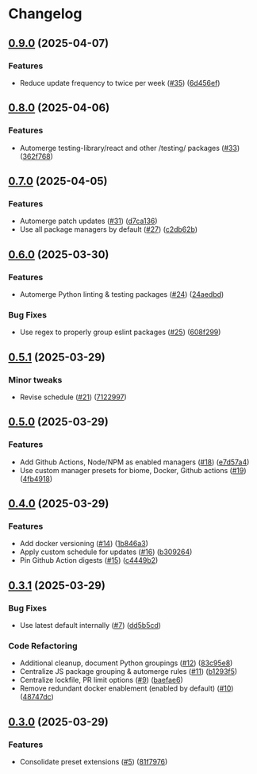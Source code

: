 # Changelog

## [0.9.0](https://github.com/jszymanowski/renovate-config/compare/v0.8.0...v0.9.0) (2025-04-07)


### Features

* Reduce update frequency to twice per week ([#35](https://github.com/jszymanowski/renovate-config/issues/35)) ([6d456ef](https://github.com/jszymanowski/renovate-config/commit/6d456efad8e74268c0b20fc506e541e705c4d105))

## [0.8.0](https://github.com/jszymanowski/renovate-config/compare/v0.7.0...v0.8.0) (2025-04-06)


### Features

* Automerge testing-library/react  and other /testing/ packages ([#33](https://github.com/jszymanowski/renovate-config/issues/33)) ([362f768](https://github.com/jszymanowski/renovate-config/commit/362f768144a99e57389dd2ffd5ca5a1f4883da02))

## [0.7.0](https://github.com/jszymanowski/renovate-config/compare/v0.6.0...v0.7.0) (2025-04-05)


### Features

* Automerge patch updates ([#31](https://github.com/jszymanowski/renovate-config/issues/31)) ([d7ca136](https://github.com/jszymanowski/renovate-config/commit/d7ca136d7ccc5838edc1a4b2b8cce3d77547c5fb))
* Use all package managers by default ([#27](https://github.com/jszymanowski/renovate-config/issues/27)) ([c2db62b](https://github.com/jszymanowski/renovate-config/commit/c2db62b08abcde21ec713ddd01f3895e0ab0d4b9))

## [0.6.0](https://github.com/jszymanowski/renovate-config/compare/v0.5.1...v0.6.0) (2025-03-30)


### Features

* Automerge Python linting & testing packages ([#24](https://github.com/jszymanowski/renovate-config/issues/24)) ([24aedbd](https://github.com/jszymanowski/renovate-config/commit/24aedbddfc4a18b202e50f6fa8ac6a26c47d928e))


### Bug Fixes

* Use regex to properly group eslint packages ([#25](https://github.com/jszymanowski/renovate-config/issues/25)) ([608f299](https://github.com/jszymanowski/renovate-config/commit/608f299054ee63af7f4b5cc4f15fbc74a1726161))

## [0.5.1](https://github.com/jszymanowski/renovate-config/compare/v0.5.0...v0.5.1) (2025-03-29)


### Minor tweaks

* Revise schedule ([#21](https://github.com/jszymanowski/renovate-config/issues/21)) ([7122997](https://github.com/jszymanowski/renovate-config/commit/71229975a711cc1ee057a67ff50483d90e243cba))

## [0.5.0](https://github.com/jszymanowski/renovate-config/compare/v0.4.0...v0.5.0) (2025-03-29)


### Features

* Add Github Actions, Node/NPM as enabled managers ([#18](https://github.com/jszymanowski/renovate-config/issues/18)) ([e7d57a4](https://github.com/jszymanowski/renovate-config/commit/e7d57a4c0fd62cef93a2035f0b207f4ab11f162c))
* Use custom manager presets for biome, Docker, Github actions ([#19](https://github.com/jszymanowski/renovate-config/issues/19)) ([4fb4918](https://github.com/jszymanowski/renovate-config/commit/4fb49181a9628e69d6cf079e221c15478ac23db8))

## [0.4.0](https://github.com/jszymanowski/renovate-config/compare/v0.3.1...v0.4.0) (2025-03-29)


### Features

* Add docker versioning ([#14](https://github.com/jszymanowski/renovate-config/issues/14)) ([1b846a3](https://github.com/jszymanowski/renovate-config/commit/1b846a3e719e9b1d2b0ad495e903cdc0c30d918f))
* Apply custom schedule for updates ([#16](https://github.com/jszymanowski/renovate-config/issues/16)) ([b309264](https://github.com/jszymanowski/renovate-config/commit/b309264ba9e10f76e53355f9ea9a65a9b0fab582))
* Pin Github Action digests ([#15](https://github.com/jszymanowski/renovate-config/issues/15)) ([c4449b2](https://github.com/jszymanowski/renovate-config/commit/c4449b2c0ef716e5a211eba5d2925d4d021c037f))

## [0.3.1](https://github.com/jszymanowski/renovate-config/compare/v0.3.0...v0.3.1) (2025-03-29)


### Bug Fixes

* Use latest default internally ([#7](https://github.com/jszymanowski/renovate-config/issues/7)) ([dd5b5cd](https://github.com/jszymanowski/renovate-config/commit/dd5b5cd4087a5f83414ec3c8896ae132a0f06233))


### Code Refactoring

* Additional cleanup, document Python groupings ([#12](https://github.com/jszymanowski/renovate-config/issues/12)) ([83c95e8](https://github.com/jszymanowski/renovate-config/commit/83c95e81e43c2270781a850ec3c8477537251ca6))
* Centralize JS package grouping & automerge rules ([#11](https://github.com/jszymanowski/renovate-config/issues/11)) ([b1293f5](https://github.com/jszymanowski/renovate-config/commit/b1293f5de9654cea108ecb71183034c096ee79eb))
* Centralize lockfile, PR limit options ([#9](https://github.com/jszymanowski/renovate-config/issues/9)) ([baefae6](https://github.com/jszymanowski/renovate-config/commit/baefae6f36de42e9d849c9ceea11d310ed59a361))
* Remove redundant docker enablement (enabled by default) ([#10](https://github.com/jszymanowski/renovate-config/issues/10)) ([48747dc](https://github.com/jszymanowski/renovate-config/commit/48747dc40f33953ea9c2a4538e8a6acad441d845))

## [0.3.0](https://github.com/jszymanowski/renovate-config/compare/0.2.0...v0.3.0) (2025-03-29)


### Features

* Consolidate preset extensions ([#5](https://github.com/jszymanowski/renovate-config/issues/5)) ([81f7976](https://github.com/jszymanowski/renovate-config/commit/81f7976527bb6611d868e3a6ee4165a2ce9edfac))

